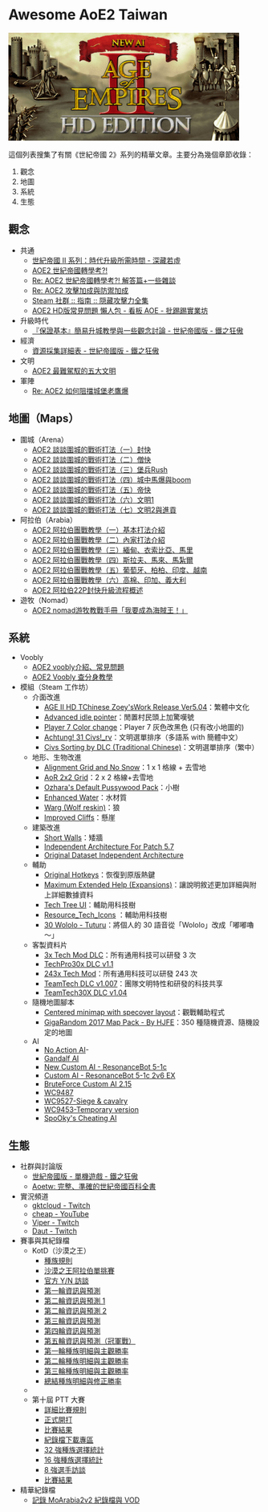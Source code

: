 # Awesome AoE2 Taiwan

![](./header.jpg)

這個列表搜集了有關《世紀帝國 2》系列的精華文章。主要分為幾個章節收錄：

1. 觀念
2. 地圖
3. 系統
4. 生態

## 觀念
* 共通
  - [世紀帝國 II 系列：時代升級所需時間 - 深藏若虛](https://blog.fntsr.tw/articles/2017/01/23/aoe2-time-of-upgrade-ages/)
  - [AOE2 世紀帝國轉學考?!](https://www.ptt.cc/bbs/AOE/M.1510592863.A.35E.html)
  - [Re: AOE2 世紀帝國轉學考?! 解答篇+一些雜談](https://www.ptt.cc/bbs/AOE/M.1510594355.A.AEE.html)
  - [Re: AOE2 攻擊加成與防禦加成](https://www.ptt.cc/bbs/AOE/M.1497188075.A.8B6.html)
  - [Steam 社群 :: 指南 :: 隠藏攻擊力全集](https://steamcommunity.com/sharedfiles/filedetails/?id=839247631)
  - [AOE2 HD版常見問題 懶人包 - 看板 AOE - 批踢踢實業坊](https://www.ptt.cc/bbs/AOE/M.1495194620.A.384.html)
* 升級時代
  - [『保證基本』簡易升城教學與一些觀念討論 - 世紀帝國版 -  鐵之狂傲](http://www.gamez.com.tw/thread-376142-1-1.html)
* 經濟
  - [資源採集詳細表 - 世紀帝國版 -  鐵之狂傲](http://www.gamez.com.tw/thread-177339-1-23.html)
* 文明
  - [AOE2 最難駕馭的五大文明](https://www.ptt.cc/bbs/AOE/M.1506952768.A.AAF.html)
* 軍陣
  - [Re: AOE2 如何阻擋城堡老鷹爆](https://www.ptt.cc/bbs/AOE/M.1511299565.A.6D4.html)

## 地圖（Maps）
* 圍城（Arena）
  - [AOE2 談談圍城的戰術打法（一）封快](https://www.ptt.cc/bbs/AOE/M.1510022060.A.46E.html)
  - [AOE2 談談圍城的戰術打法（二）僧快](https://www.ptt.cc/bbs/AOE/M.1510026741.A.38D.html)
  - [AOE2 談談圍城的戰術打法（三）堡兵Rush](https://www.ptt.cc/bbs/AOE/M.1510122256.A.EE1.html)
  - [AOE2 談談圍城的戰術打法（四）城中馬爆與boom](https://www.ptt.cc/bbs/AOE/M.1510135654.A.263.html)
  - [AOE2 談談圍城的戰術打法（五）帝快](https://www.ptt.cc/bbs/AOE/M.1510284203.A.3F4.html)
  - [AOE2 談談圍城的戰術打法（六）文明1](https://www.ptt.cc/bbs/AOE/M.1510293525.A.785.html)
  - [AOE2 談談圍城的戰術打法（七）文明2與進貢](https://www.ptt.cc/bbs/AOE/M.1510295782.A.EF2.html)
* 阿拉伯（Arabia）
  - [AOE2 阿拉伯團戰教學（一）基本打法介紹](https://www.ptt.cc/bbs/AOE/M.1487518234.A.774.html)
  - [AOE2 阿拉伯團戰教學（二）內家打法介紹](https://www.ptt.cc/bbs/AOE/M.1487586912.A.75E.html)
  - [AOE2 阿拉伯團戰教學（三）緬甸、衣索比亞、馬里](https://www.ptt.cc/bbs/AOE/M.1488814208.A.8D9.html)
  - [AOE2 阿拉伯團戰教學（四）斯拉夫、馬來、馬紮爾](https://www.ptt.cc/bbs/AOE/M.1489072784.A.834.html)
  - [AOE2 阿拉伯團戰教學（五）葡萄牙、柏柏、印度、越南](https://www.ptt.cc/bbs/AOE/M.1489414611.A.38C.html)
  - [AOE2 阿拉伯團戰教學（六）高棉、印加、義大利](https://www.ptt.cc/bbs/AOE/M.1490686474.A.52C.html)
  - [AOE2 阿拉伯22P封快升級流程概述](https://www.ptt.cc/bbs/AOE/M.1450976835.A.0CB.html)
* 遊牧（Nomad）
  * [AOE2 nomad游牧教戰手冊「我要成為海賊王！」](https://www.ptt.cc/bbs/AOE/M.1499082134.A.468.html)

## 系統
- Voobly
  - [AOE2 voobly介紹、常見問題](https://www.ptt.cc/bbs/AOE/M.1511542311.A.669.html)
  - [AOE2 Voobly 查分身教學](https://www.ptt.cc/bbs/AOE/M.1509124876.A.1E8.html)
- 模組（Steam 工作坊）
  - 介面改進
    - [AGE II HD TChinese Zoey'sWork Release Ver5.04](http://steamcommunity.com/sharedfiles/filedetails/?id=466768643)：繁體中文化
    - [Advanced idle pointer](https://steamcommunity.com/sharedfiles/filedetails/?id=843687812)：閒置村民頭上加驚嘆號
    - [Player 7 Color change](https://steamcommunity.com/sharedfiles/filedetails/?id=143764670)：Player 7 灰色改黑色 (只有改小地圖的)
    - [Achtung! 31 Civs!_rv](https://steamcommunity.com/sharedfiles/filedetails/?id=824164427)：文明選單排序（多語系 with 簡體中文）
    - [Civs Sorting by DLC (Traditional Chinese)](https://steamcommunity.com/sharedfiles/filedetails/?id=1339252093)：文明選單排序（繁中）
  - 地形、生物改進
    - [Alignment Grid and No Snow](https://steamcommunity.com/sharedfiles/filedetails/?id=176096493)：1 x 1 格線 + 去雪地
    - [AoR 2x2 Grid](https://steamcommunity.com/sharedfiles/filedetails/?id=833931651)：2 x 2 格線+去雪地
    - [Ozhara's Default Pussywood Pack](https://steamcommunity.com/sharedfiles/filedetails/?id=549369672)：小樹
    - [Enhanced Water](https://steamcommunity.com/sharedfiles/filedetails/?id=457614775)：水材質
    - [Warg (Wolf reskin)](https://steamcommunity.com/sharedfiles/filedetails/?id=866180199)：狼
    - [Improved Cliffs](https://steamcommunity.com/sharedfiles/filedetails/?id=193125666)：懸崖
  - 建築改進
    - [Short Walls](https://steamcommunity.com/sharedfiles/filedetails/?id=680790000)：矮牆
    - [Independent Architecture For Patch 5.7](https://steamcommunity.com/sharedfiles/filedetails/?id=893953860)
    - [Original Dataset Independent Architecture](https://steamcommunity.com/sharedfiles/filedetails/?id=1084152856)
  - 輔助
    - [Original Hotkeys](https://steamcommunity.com/sharedfiles/filedetails/?id=552934442)：恢復到原版熱鍵
    - [Maximum Extended Help (Expansions)](https://steamcommunity.com/sharedfiles/filedetails/?id=649570924)：讓說明敘述更加詳細與附上詳細數據資料
    - [Tech Tree UI](https://steamcommunity.com/sharedfiles/filedetails/?id=808105965)：輔助用科技樹
    - [Resource_Tech_Icons](https://steamcommunity.com/sharedfiles/filedetails/?id=1110381086) ：輔助用科技樹
    - [30 Wololo - Tuturu](https://steamcommunity.com/sharedfiles/filedetails/?id=769318542)：將個人的 30 語音從「Wololo」改成「嘟嘟嚕～」
  - 客製資料片
    - [3x Tech Mod DLC](https://steamcommunity.com/sharedfiles/filedetails/?id=879551382)：所有通用科技可以研發 3 次
    - [TechPro30x DLC v1.1](https://steamcommunity.com/sharedfiles/filedetails/?id=1431448306)
    - [243x Tech Mod](https://steamcommunity.com/sharedfiles/filedetails/?id=1089857684)：所有通用科技可以研發 243 次
    - [TeamTech DLC v1.007](https://steamcommunity.com/sharedfiles/filedetails/?id=1420922973)：團隊文明特性和研發的科技共享
    - [TeamTech30X DLC v1.04](https://steamcommunity.com/sharedfiles/filedetails/?id=1422215219)
  - 隨機地圖腳本
    - [Centered minimap with specover layout](https://www.reddit.com/r/aoe2/comments/78exy6/aoe2hd_centered_minimap_with_specover_layout/)：觀戰輔助程式
    - [GigaRandom 2017 Map Pack - By HJFE](https://steamcommunity.com/sharedfiles/filedetails/?id=571172760)：350 種隨機資源、隨機設定的地圖
  - AI
    - [No Action AI](https://steamcommunity.com/sharedfiles/filedetails/?id=926355182)-
    - [Gandalf AI](https://steamcommunity.com/sharedfiles/filedetails/?id=808013226)
    - [New Custom AI - ResonanceBot 5-1c](https://steamcommunity.com/sharedfiles/filedetails/?id=473358292)
    - [Custom AI - ResonanceBot 5-1c 2v6 EX](https://steamcommunity.com/sharedfiles/filedetails/?id=647049302)
    - [BruteForce Custom AI 2.15](https://steamcommunity.com/sharedfiles/filedetails/?id=463466878)
    - [WC9487](https://steamcommunity.com/sharedfiles/filedetails/?id=926358453)
    - [WC9527-Siege & cavalry](https://steamcommunity.com/sharedfiles/filedetails/?id=926377949)
    - [WC9453-Temporary version](https://steamcommunity.com/sharedfiles/filedetails/?id=1281043953)
    - [SpoOky's Cheating AI](https://steamcommunity.com/sharedfiles/filedetails/?id=804364078)

## 生態
* 社群與討論版
  * [世紀帝國版 - 單機遊戲 -  鐵之狂傲](http://www.gamez.com.tw/forum-265-1.html)
  * [Aoetw: 完整、準確的世紀帝國百科全書](http://aoetw.com)
* 實況頻道
  - [gktcloud - Twitch](https://www.twitch.tv/gktcloud)
  - [cheap - YouTube](https://www.youtube.com/user/netss7)
  - [Viper - Twitch](https://www.twitch.tv/viper)
  - [Daut - Twitch](https://www.twitch.tv/tyrant_daut_)
* 賽事與其紀錄檔
  - KotD（沙漠之王）
    - [種族規則](https://www.ptt.cc/bbs/AOE/M.1506489516.A.C80.html)
    - [沙漠之王阿拉伯單挑賽](https://www.ptt.cc/bbs/AOE/M.1510609579.A.8B6.html)
    - [官方 Y/N 訪談](https://www.ptt.cc/bbs/AOE/M.1510611033.A.BFA.html)
    - [第一輪資訊與預測](https://www.ptt.cc/bbs/AOE/M.1510611935.A.C34.html)
    - [第二輪資訊與預測 1](https://www.ptt.cc/bbs/AOE/M.1511116871.A.F1B.html)
    - [第二輪資訊與預測 2](https://www.ptt.cc/bbs/AOE/M.1511741877.A.739.html)
    - [第三輪資訊與預測](https://www.ptt.cc/bbs/AOE/M.1511761986.A.313.html)
    - [第四輪資訊與預測](https://www.ptt.cc/bbs/AOE/M.1512386438.A.2C2.html)
    - [第五輪資訊與預測（冠軍戰）](https://www.ptt.cc/bbs/AOE/M.1512940389.A.4BF.html)
    - [第一輪種族明細與主觀勝率](https://www.ptt.cc/bbs/AOE/M.1511326268.A.66D.html)
    - [第二輪種族明細與主觀勝率](https://www.ptt.cc/bbs/AOE/M.1511761392.A.30A.html)
    * [第三輪種族明細與主觀勝率](https://www.ptt.cc/bbs/AOE/M.1512379945.A.404.html)
    - [總結種族明細與修正勝率](https://www.ptt.cc/bbs/AOE/M.1513520211.A.165.html)
  - 
  - 第十屆 PTT  大賽
    - [詳細比賽規則 ](https://www.ptt.cc/bbs/AOE/M.1498921200.A.003.html)
    - [正式開打](https://www.ptt.cc/bbs/AOE/M.1500312620.A.A84.html)
    - [比賽結果](https://www.ptt.cc/bbs/AOE/M.1500513283.A.B01.html)
    - [紀錄檔下載專區](https://www.ptt.cc/bbs/AOE/M.1501423178.A.906.html)
    - [32 強種族選擇統計](https://www.ptt.cc/bbs/AOE/M.1502978037.A.8DA.html)
    - [16 強種族選擇統計](https://www.ptt.cc/bbs/AOE/M.1503921302.A.EA4.html)
    - [8 強選手訪談 ](https://www.ptt.cc/bbs/AOE/M.1504299184.A.914.html)
    - [ 比賽結果](https://www.ptt.cc/bbs/AOE/M.1508943898.A.94E.html)
* 精華紀錄檔
  - [記錄 MoArabia2v2 紀錄檔與 VOD](https://www.ptt.cc/bbs/AOE/M.1489829405.A.399.html)

